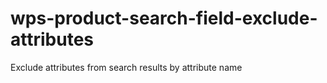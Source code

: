 # wps-product-search-field-exclude-attributes
Exclude attributes from search results by attribute name


